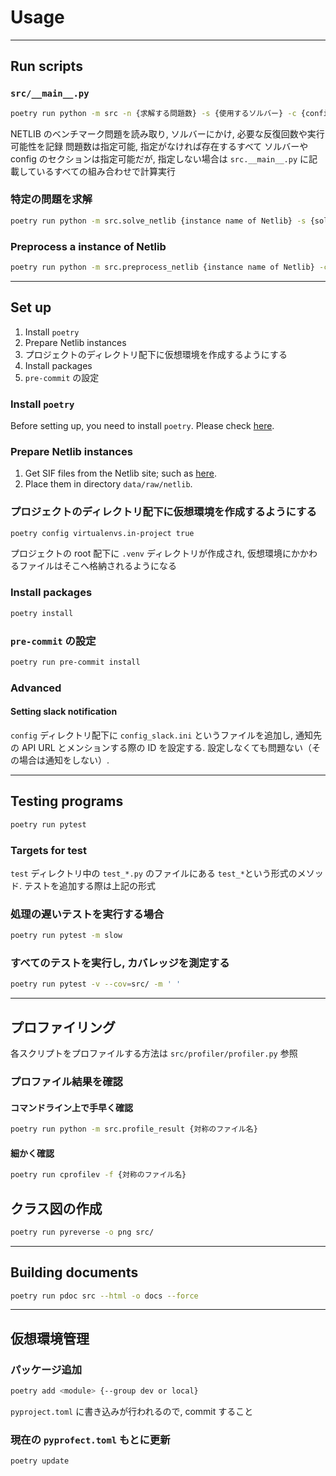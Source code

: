 # Usage
---
## Run scripts
### `src/__main__.py`
```sh
poetry run python -m src -n {求解する問題数} -s {使用するソルバー} -c {config のセクション名} -sn {何番目の問題から解くか}
```

NETLIB のベンチマーク問題を読み取り, ソルバーにかけ, 必要な反復回数や実行可能性を記録
問題数は指定可能, 指定がなければ存在するすべて
ソルバーやconfig のセクションは指定可能だが, 指定しない場合は `src.__main__.py` に記載しているすべての組み合わせで計算実行

### 特定の問題を求解
```sh
poetry run python -m src.solve_netlib {instance name of Netlib} -s {solver name} -c {section name of config}
```

### Preprocess a instance of Netlib
```sh
poetry run python -m src.preprocess_netlib {instance name of Netlib} -c {section name of config}
```

---
## Set up
1. Install `poetry`
2. Prepare Netlib instances
3. プロジェクトのディレクトリ配下に仮想環境を作成するようにする
4. Install packages
5. `pre-commit` の設定

### Install `poetry`
Before setting up,
you need to install `poetry`.
Please check [here](https://python-poetry.org/docs/).

### Prepare Netlib instances
1. Get SIF files from the Netlib site; such as [here](https://www.netlib.org/lp/data/index.html).
2. Place them in directory `data/raw/netlib`.

### プロジェクトのディレクトリ配下に仮想環境を作成するようにする
```sh
poetry config virtualenvs.in-project true
```

プロジェクトの root 配下に `.venv` ディレクトリが作成され, 仮想環境にかかわるファイルはそこへ格納されるようになる

### Install packages
```sh
poetry install
```

### `pre-commit` の設定
```sh
poetry run pre-commit install
```

### Advanced
#### Setting slack notification
`config` ディレクトリ配下に `config_slack.ini` というファイルを追加し,
通知先の API URL とメンションする際の ID を設定する.
設定しなくても問題ない（その場合は通知をしない）.

---
## Testing programs
```sh
poetry run pytest
```

### Targets for test
`test` ディレクトリ中の `test_*.py` のファイルにある `test_*`という形式のメソッド.
テストを追加する際は上記の形式

### 処理の遅いテストを実行する場合
```sh
poetry run pytest -m slow
```

### すべてのテストを実行し, カバレッジを測定する
```sh
poetry run pytest -v --cov=src/ -m ' '
```

---
## プロファイリング
各スクリプトをプロファイルする方法は `src/profiler/profiler.py` 参照

### プロファイル結果を確認
#### コマンドライン上で手早く確認
```sh
poetry run python -m src.profile_result {対称のファイル名}
```

#### 細かく確認
```sh
poetry run cprofilev -f {対称のファイル名}
```

## クラス図の作成
```sh
poetry run pyreverse -o png src/
```

---
## Building documents
```sh
poetry run pdoc src --html -o docs --force
```
---
## 仮想環境管理
### パッケージ追加
```sh
poetry add <module> {--group dev or local}
```

`pyproject.toml` に書き込みが行われるので, commit すること

### 現在の `pyprofect.toml` もとに更新
```sh
poetry update
```
